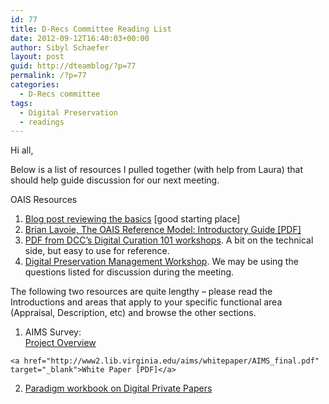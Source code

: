 ```yaml
---
id: 77
title: D-Recs Committee Reading List
date: 2012-09-12T16:40:03+00:00
author: Sibyl Schaefer
layout: post
guid: http://dteamblog/?p=77
permalink: /?p=77
categories:
  - D-Recs committee
tags:
  - Digital Preservation
  - readings
---
```

Hi all,

Below is a list of resources I pulled together (with help from Laura) that should help guide discussion for our next meeting.

OAIS Resources

  1. <a href="http://everybodyslibraries.com/2008/10/13/what-repositories-do-the-oais-model/" target="_blank">Blog post reviewing the basics</a> [good starting place]
  2. <a href="http://www.dpconline.org/docs/lavoie_OAIS.pdf" target="_blank">Brian Lavoie, The OAIS Reference Model: Introductory Guide [PDF]</a>
  3. <a href="http://www.dcc.ac.uk/webfm_send/435" target="_blank">PDF from DCC’s Digital Curation 101 workshops</a>. A bit on the technical side, but easy to use for reference.
  4. <a href="http://www.dpworkshop.org/dpm-eng/foundation/oais/index.html" target="_blank">Digital Preservation Management Workshop</a>. We may be using the questions listed for discussion during the meeting.

The following two resources are quite lengthy &#8211; please read the Introductions and areas that apply to your specific functional area (Appraisal, Description, etc) and browse the other sections.

  1. AIMS Survey: <a href="http://www2.lib.virginia.edu/aims/whitepaper/" target="_blank"><br /> Project Overview</a>
  
    <a href="http://www2.lib.virginia.edu/aims/whitepaper/AIMS_final.pdf" target="_blank">White Paper [PDF]</a>
  2. <a href="http://www.paradigm.ac.uk/workbook/" target="_blank">Paradigm workbook on Digital Private Papers</a>